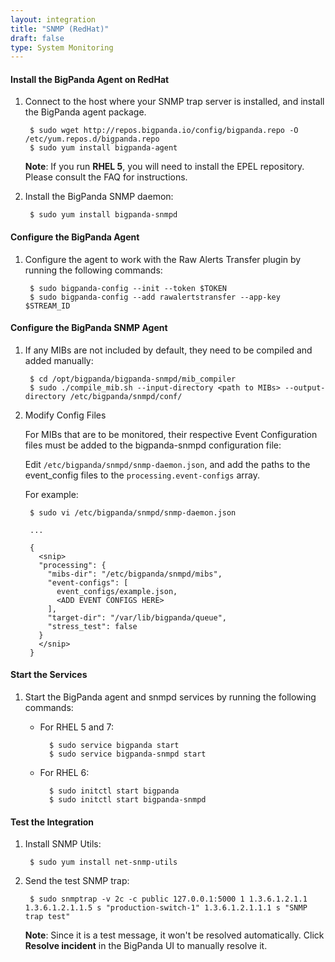 ```yaml
---
layout: integration
title: "SNMP (RedHat)"
draft: false
type: System Monitoring
---
```


#### Install the BigPanda Agent on RedHat

1. Connect to the host where your SNMP trap server is installed, and install the BigPanda agent package.

        $ sudo wget http://repos.bigpanda.io/config/bigpanda.repo -O /etc/yum.repos.d/bigpanda.repo
        $ sudo yum install bigpanda-agent

    **Note**: If you run **RHEL 5**, you will need to install the EPEL repository. Please consult the FAQ for instructions.

2. Install the BigPanda SNMP daemon:

        $ sudo yum install bigpanda-snmpd
 
<!-- section-separator -->

#### Configure the BigPanda Agent

1. Configure the agent to work with the Raw Alerts Transfer plugin by running the following commands:

        $ sudo bigpanda-config --init --token $TOKEN
        $ sudo bigpanda-config --add rawalertstransfer --app-key $STREAM_ID

<!-- section-separator -->

#### Configure the BigPanda SNMP Agent

1. If any MIBs are not included by default, they need to be compiled and added manually:

        $ cd /opt/bigpanda/bigpanda-snmpd/mib_compiler
        $ sudo ./compile_mib.sh --input-directory <path to MIBs> --output-directory /etc/bigpanda/snmpd/conf/

2. Modify Config Files

    For MIBs that are to be monitored, their respective Event Configuration files must be added to the bigpanda-snmpd configuration file:

    Edit `/etc/bigpanda/snmpd/snmp-daemon.json`, and add the paths to the event_config files to the `processing.event-configs` array.

    For example:

        $ sudo vi /etc/bigpanda/snmpd/snmp-daemon.json
    
        ...
    
        {
          <snip>
          "processing": {
            "mibs-dir": "/etc/bigpanda/snmpd/mibs",
            "event-configs": [
              event_configs/example.json,
              <ADD EVENT CONFIGS HERE>
            ],
            "target-dir": "/var/lib/bigpanda/queue",
            "stress_test": false
          }
          </snip>
        }

<!-- section-separator -->

#### Start the Services

1. Start the BigPanda agent and snmpd services by running the following commands:

    * For RHEL 5 and 7:

            $ sudo service bigpanda start
            $ sudo service bigpanda-snmpd start

    * For RHEL 6:

            $ sudo initctl start bigpanda
            $ sudo initctl start bigpanda-snmpd

<!-- section-separator -->

#### Test the Integration

1. Install SNMP Utils:

        $ sudo yum install net-snmp-utils

2. Send the test SNMP trap:

        $ sudo snmptrap -v 2c -c public 127.0.0.1:5000 1 1.3.6.1.2.1.1 1.3.6.1.2.1.1.5 s "production-switch-1" 1.3.6.1.2.1.1.1 s "SNMP trap test"
    
    **Note**: Since it is a test message, it won't be resolved automatically. Click **Resolve incident** in the BigPanda UI to manually resolve it.
